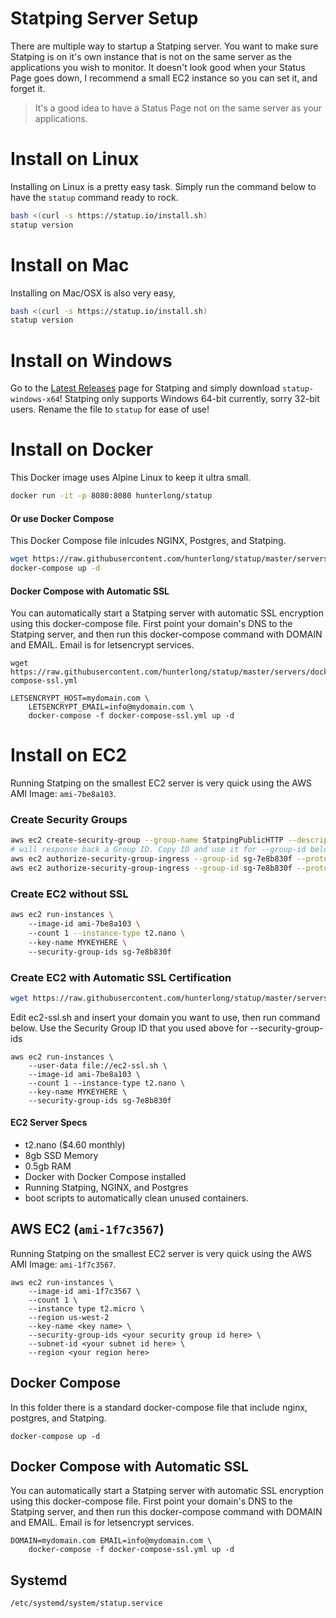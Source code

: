 # Statping Server Setup
There are multiple way to startup a Statping server. You want to make sure Statping is on it's own instance that is not on the same server as the applications you wish to monitor. 
It doesn't look good when your Status Page goes down, I recommend a small EC2 instance so you can set it, and forget it.

> It's a good idea to have a Status Page not on the same server as your applications. 

# Install on Linux
Installing on Linux is a pretty easy task. Simply run the command below to have the `statup` command ready to rock. 
```bash
bash <(curl -s https://statup.io/install.sh)
statup version
```

# Install on Mac
Installing on Mac/OSX is also very easy, 
```bash
bash <(curl -s https://statup.io/install.sh)
statup version
```

# Install on Windows
Go to the [Latest Releases](https://github.com/hunterlong/statping/releases/latest) page for Statping and simply download `statup-windows-x64`!
Statping only supports Windows 64-bit currently, sorry 32-bit users. Rename the file to `statup` for ease of use!

# Install on Docker
This Docker image uses Alpine Linux to keep it ultra small. 
```bash
docker run -it -p 8080:8080 hunterlong/statup
```
#### Or use Docker Compose
This Docker Compose file inlcudes NGINX, Postgres, and Statping.
```bash
wget https://raw.githubusercontent.com/hunterlong/statup/master/servers/docker-compose.yml
docker-compose up -d
```

#### Docker Compose with Automatic SSL
You can automatically start a Statping server with automatic SSL encryption using this docker-compose file. First point your domain's DNS to the Statping server, and then run this docker-compose command with DOMAIN and EMAIL. Email is for letsencrypt services.
```
wget https://raw.githubusercontent.com/hunterlong/statup/master/servers/docker-compose-ssl.yml

LETSENCRYPT_HOST=mydomain.com \ 
    LETSENCRYPT_EMAIL=info@mydomain.com \
    docker-compose -f docker-compose-ssl.yml up -d
```

# Install on EC2
Running Statping on the smallest EC2 server is very quick using the AWS AMI Image: `ami-7be8a103`.

### Create Security Groups
```bash
aws ec2 create-security-group --group-name StatpingPublicHTTP --description "Statping HTTP Server on port 80 and 443"
# will response back a Group ID. Copy ID and use it for --group-id below.
aws ec2 authorize-security-group-ingress --group-id sg-7e8b830f --protocol tcp --port 80 --cidr 0.0.0.0/0
aws ec2 authorize-security-group-ingress --group-id sg-7e8b830f --protocol tcp --port 443 --cidr 0.0.0.0/0
```
### Create EC2 without SSL
```bash
aws ec2 run-instances \ 
    --image-id ami-7be8a103 \ 
    --count 1 --instance-type t2.nano \ 
    --key-name MYKEYHERE \ 
    --security-group-ids sg-7e8b830f
```
### Create EC2 with Automatic SSL Certification
```bash
wget https://raw.githubusercontent.com/hunterlong/statup/master/servers/ec2-ssl.sh
```
Edit ec2-ssl.sh and insert your domain you want to use, then run command below. Use the Security Group ID that you used above for --security-group-ids
```
aws ec2 run-instances \ 
    --user-data file://ec2-ssl.sh \ 
    --image-id ami-7be8a103 \ 
    --count 1 --instance-type t2.nano \ 
    --key-name MYKEYHERE \ 
    --security-group-ids sg-7e8b830f
```

#### EC2 Server Specs
- t2.nano ($4.60 monthly)
- 8gb SSD Memory
- 0.5gb RAM
- Docker with Docker Compose installed
- Running Statping, NGINX, and Postgres
- boot scripts to automatically clean unused containers.


## AWS EC2 (`ami-1f7c3567`)
Running Statping on the smallest EC2 server is very quick using the AWS AMI Image: `ami-1f7c3567`.
```
aws ec2 run-instances \ 
    --image-id ami-1f7c3567 \
    --count 1 \ 
    --instance type t2.micro \ 
    --region us-west-2
    --key-name <key name> \ 
    --security-group-ids <your security group id here> \ 
    --subnet-id <your subnet id here> \ 
    --region <your region here>
```

## Docker Compose
In this folder there is a standard docker-compose file that include nginx, postgres, and Statping. 
```$xslt
docker-compose up -d
```

## Docker Compose with Automatic SSL
You can automatically start a Statping server with automatic SSL encryption using this docker-compose file. First point your domain's DNS to the Statping server, and then run this docker-compose command with DOMAIN and EMAIL. Email is for letsencrypt services.
```
DOMAIN=mydomain.com EMAIL=info@mydomain.com \
    docker-compose -f docker-compose-ssl.yml up -d
```

## Systemd
```$xslt
/etc/systemd/system/statup.service


```